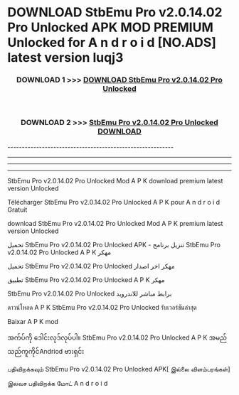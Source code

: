 # DOWNLOAD StbEmu Pro v2.0.14.02 Pro Unlocked  APK MOD PREMIUM Unlocked for A n d r o i d [NO.ADS] latest version luqj3 



<div align="center">

<h3>DOWNLOAD 1 >>> <a href="https://getmod2.web.app/?judul=StbEmu Pro v2.0.14.02 Pro Unlocked ">DOWNLOAD StbEmu Pro v2.0.14.02 Pro Unlocked </a></h3><br>

<h3>DOWNLOAD 2 >>> <a href="https://getmod2.web.app/?judul=StbEmu Pro v2.0.14.02 Pro Unlocked ">StbEmu Pro v2.0.14.02 Pro Unlocked  DOWNLOAD </a></h3>

</div>
----------------------------------------------------------

----------------------------------------------------------

----------------------------------------------------------

----------------------------------------------------------

StbEmu Pro v2.0.14.02 Pro Unlocked  Mod A P K download premium latest version Unlocked

Télécharger StbEmu Pro v2.0.14.02 Pro Unlocked  A P K pour A n d r o i d Gratuit

download StbEmu Pro v2.0.14.02 Pro Unlocked  Mod A P K premium latest version Unlocked

تحميل StbEmu Pro v2.0.14.02 Pro Unlocked  APK - تنزيل برنامج StbEmu Pro v2.0.14.02 Pro Unlocked  A P K مهكر

تحميل StbEmu Pro v2.0.14.02 Pro Unlocked  مهكر اخر اصدار

تطبيق StbEmu Pro v2.0.14.02 Pro Unlocked  A P K مهكر

StbEmu Pro v2.0.14.02 Pro Unlocked  برابط مباشر للاندرويد

ดาวน์โหลด A P K StbEmu Pro v2.0.14.02 Pro Unlocked  รับเวอร์ชันล่าสุด

Baixar A P K mod

အက်ပ်ကို ဒေါင်းလုဒ်လုပ်ပါ။ StbEmu Pro v2.0.14.02 Pro Unlocked  A P K အမည်သည်ကူကိုင်Andriod ဗားရှင်း

பதிவிறக்கவும் StbEmu Pro v2.0.14.02 Pro Unlocked  APK[ இல்லை விளம்பரங்கள்] 
 
இலவச பதிவிறக்க மோட் A n d r o i d



